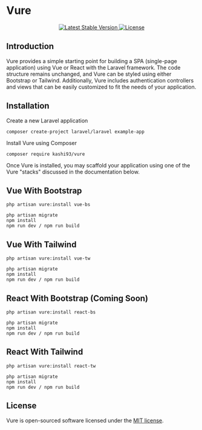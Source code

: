 # Vure

<p align="center">
    <a href="https://packagist.org/packages/kashi93/vure">
        <img src="https://img.shields.io/packagist/v/kashi93/vure" alt="Latest Stable Version">
    </a>
    <a href="https://packagist.org/packages/kashi93/vure">
        <img src="https://img.shields.io/packagist/l/kashi93/vure" alt="License">
    </a>
</p>

## Introduction

Vure provides a simple starting point for building a SPA (single-page application) using Vue or React with the Laravel framework. The code structure remains unchanged, and Vure can be styled using either Bootstrap or Tailwind. Additionally, Vure includes authentication controllers and views that can be easily customized to fit the needs of your application.


## Installation

Create a new Laravel application

```
composer create-project laravel/laravel example-app
```

Install Vure using Composer

```
composer require kashi93/vure
```

Once Vure is installed, you may scaffold your application using one of the Vure "stacks" discussed in the documentation below.

## Vue With Bootstrap

```
php artisan vure:install vue-bs

php artisan migrate
npm install
npm run dev / npm run build
```

## Vue With Tailwind

```
php artisan vure:install vue-tw

php artisan migrate
npm install
npm run dev / npm run build
```

## React With Bootstrap (Coming Soon)

```
php artisan vure:install react-bs

php artisan migrate
npm install
npm run dev / npm run build
```

## React With Tailwind

```
php artisan vure:install react-tw

php artisan migrate
npm install
npm run dev / npm run build
```

## License

Vure is open-sourced software licensed under the [MIT license](LICENSE.md).